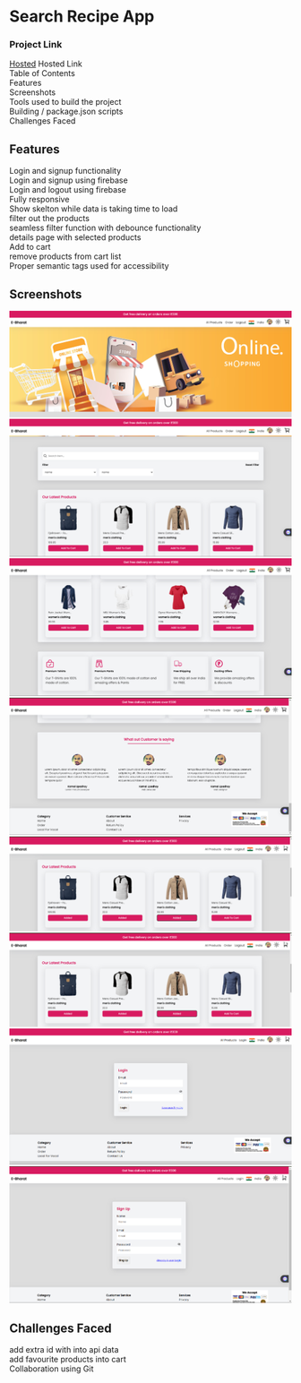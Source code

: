 # Search Recipe App

### Project Link

[Hosted](https://ecomsss.netlify.app/)
Hosted Link <br>
Table of Contents <br>
Features<br>
Screenshots<br>
Tools used to build the project<br>
Building / package.json scripts<br>
Challenges Faced

## Features
Login and signup functionality<br>
Login and signup using firebase<br>
Login and logout using firebase<br>
Fully responsive<br>
Show skelton while data is taking time to load<br>
filter out the products<br>
seamless filter function with debounce functionality<br>
details page with selected products<br>
Add to cart<br>
remove products from cart list<br>
Proper semantic tags used for accessibility

## Screenshots

![Alt text](./images/Screenshot%202024-02-26%20194112.png)
![Alt text](./images/Screenshot%202024-02-26%20194126.png)
![Alt text](./images/Screenshot%202024-02-26%20194139.png)
![Alt text](./images/Screenshot%202024-02-26%20194147.png)
![Alt text](./images/Screenshot%202024-02-26%20194203.png)
![Alt text](./images/Screenshot%202024-02-26%20194203.png)
![Alt text](./images/Screenshot%202024-02-26%20194226.png)
![Alt text](./images/Screenshot%202024-02-26%20194234.png)


## Challenges Faced
add extra id with into api data<br>
add favourite products into cart<br>
Collaboration using Git